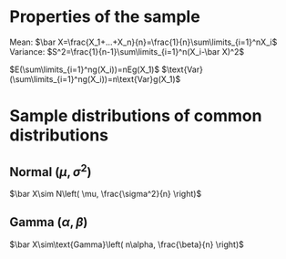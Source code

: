 # Properties of the sample

Mean: $\bar X=\frac{X_1+...+X_n}{n}=\frac{1}{n}\sum\limits_{i=1}^nX_i$
Variance: $S^2=\frac{1}{n-1}\sum\limits_{i=1}^n(X_i-\bar X)^2$

$E(\sum\limits_{i=1}^ng(X_i))=nEg(X_1)$
$\text{Var}(\sum\limits_{i=1}^ng(X_i))=n\text{Var}g(X_1)$

# Sample distributions of common distributions
## Normal $(\mu,\sigma^2)$
$\bar X\sim N\left( \mu, \frac{\sigma^2}{n} \right)$

## Gamma $(\alpha, \beta)$
$\bar X\sim\text{Gamma}\left( n\alpha, \frac{\beta}{n} \right)$

